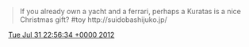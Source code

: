 > If you already own a yacht and a ferrari, perhaps a Kuratas is a nice Christmas gift? \#toy http://suidobashijuko\.jp/

<img src="../../media/tweet.ico" width="12" /> [Tue Jul 31 22:56:34 +0000 2012](https://twitter.com/DromerDenker/status/230436822650585088)